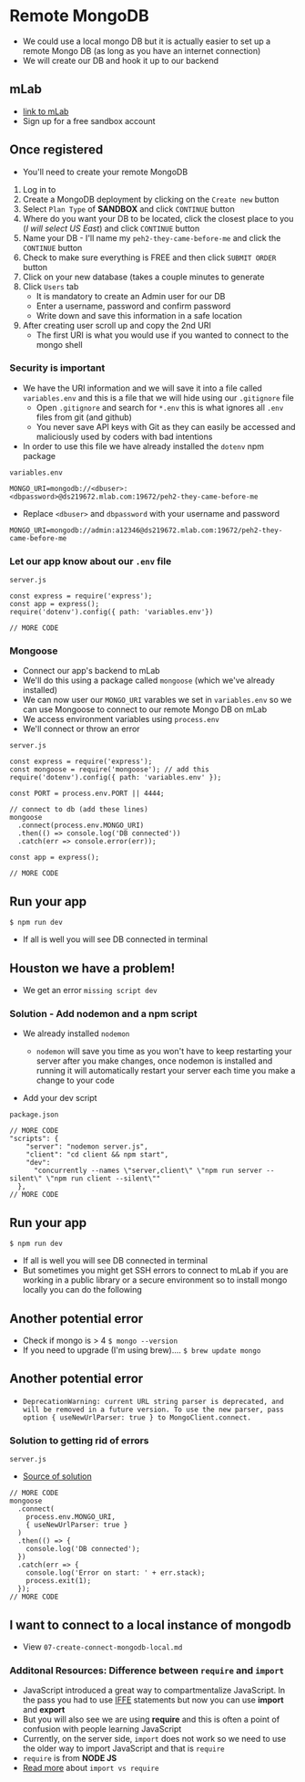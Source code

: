 # Remote MongoDB
* We could use a local mongo DB but it is actually easier to set up a remote Mongo DB (as long as you have an internet connection)
* We will create our DB and hook it up to our backend

## mLab
* [link to mLab](https://mlab.com/)
* Sign up for a free sandbox account

## Once registered
* You'll need to create your remote MongoDB
1. Log in to
2. Create a MongoDB deployment by clicking on the `Create new` button
3. Select `Plan Type` of **SANDBOX** and click `CONTINUE` button
4. Where do you want your DB to be located, click the closest place to you (_I will select US East_) and click `CONTINUE` button
5. Name your DB - I'll name my `peh2-they-came-before-me` and click the `CONTINUE` button
6. Check to make sure everything is FREE and then click `SUBMIT ORDER` button
7. Click on your new database (takes a couple minutes to generate
8. Click `Users` tab
    * It is mandatory to create an Admin user for our DB
    * Enter a username, password and confirm password
    * Write down and save this information in a safe location
9. After creating user scroll up and copy the 2nd URI
    * The first URI is what you would use if you wanted to connect to the mongo shell

### Security is important
* We have the URI information and we will save it into a file called `variables.env` and this is a file that we will hide using our `.gitignore` file
    - Open `.gitignore` and search for `*.env` this is what ignores all `.env` files from git (and github)
    - You never save API keys with Git as they can easily be accessed and maliciously used by coders with bad intentions
* In order to use this file we have already installed the `dotenv` npm package

`variables.env`

```
MONGO_URI=mongodb://<dbuser>:<dbpassword>@ds219672.mlab.com:19672/peh2-they-came-before-me
```

* Replace `<dbuser>` and `dbpassword` with your username and password

```
MONGO_URI=mongodb://admin:a12346@ds219672.mlab.com:19672/peh2-they-came-before-me
```

### Let our app know about our `.env` file
`server.js`

```
const express = require('express');
const app = express();
require('dotenv').config({ path: 'variables.env'})

// MORE CODE
```

### Mongoose
* Connect our app's backend to mLab
* We'll do this using a package called `mongoose` (which we've already installed)
* We can now user our `MONGO_URI` varables we set in `variables.env` so we can use Mongoose to connect to our remote Mongo DB on mLab
* We access environment variables using `process.env`
* We'll connect or throw an error

`server.js`

```
const express = require('express');
const mongoose = require('mongoose'); // add this
require('dotenv').config({ path: 'variables.env' });

const PORT = process.env.PORT || 4444;

// connect to db (add these lines)
mongoose
  .connect(process.env.MONGO_URI)
  .then(() => console.log('DB connected'))
  .catch(err => console.error(err));

const app = express();

// MORE CODE
```

## Run your app
`$ npm run dev`

* If all is well you will see DB connected in terminal

## Houston we have a problem!
* We get an error `missing script dev`

### Solution - Add nodemon and a npm script
* We already installed `nodemon`
    - `nodemon` will save you time as you won't have to keep restarting your server after you make changes, once nodemon is installed and running it will automatically restart your server each time you make a change to your code

* Add your dev script

`package.json`

```
// MORE CODE
"scripts": {
    "server": "nodemon server.js",
    "client": "cd client && npm start",
    "dev":
      "concurrently --names \"server,client\" \"npm run server --silent\" \"npm run client --silent\""
  },
// MORE CODE
```

## Run your app
`$ npm run dev`

* If all is well you will see DB connected in terminal
* But sometimes you might get SSH errors to connect to mLab if you are working in a public library or a secure environment so to install mongo locally you can do the following

## Another potential error
* Check if mongo is > 4 `$ mongo --version`
* If you need to upgrade (I'm using brew).... `$ brew update mongo`

## Another potential error
* `DeprecationWarning: current URL string parser is deprecated, and will be removed in a future version. To use the new parser, pass option { useNewUrlParser: true } to MongoClient.connect.`

### Solution to getting rid of errors
`server.js`

* [Source of solution](https://github.com/Automattic/mongoose/issues/4135)

```
// MORE CODE
mongoose
  .connect(
    process.env.MONGO_URI,
    { useNewUrlParser: true }
  )
  .then(() => {
    console.log('DB connected');
  })
  .catch(err => {
    console.log('Error on start: ' + err.stack);
    process.exit(1);
  });
// MORE CODE
```

## I want to connect to a local instance of mongodb
* View `07-create-connect-mongodb-local.md`

### Additonal Resources: Difference between `require` and `import`
* JavaScript introduced a great way to compartmentalize JavaScript. In the pass you had to use [IFFE](https://stackoverflow.com/questions/8228281/what-is-the-function-construct-in-javascript) statements but now you can use **import** and **export**
* But you will also see we are using **require** and this is often a point of confusion with people learning JavaScript
* Currently, on the server side, `import` does not work so we need to use the older way to import JavaScript and that is `require`
* `require` is from **NODE JS**
* [Read more](https://stackoverflow.com/questions/31354559/using-node-js-require-vs-es6-import-export) about `import vs require`
